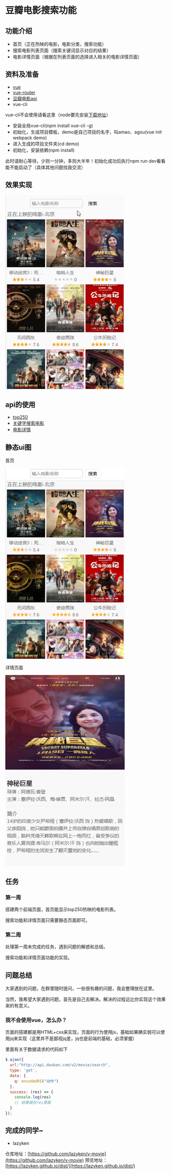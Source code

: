 # 豆瓣电影搜索功能

## 功能介绍

* 首页（正在热映的电影，电影分类，搜索功能）
* 搜索电影列表页面（搜索关键词显示对应的结果）
* 电影详情页面（根据在列表页面的选择进入相关的电影详情页面）

## 资料及准备

* [vue](https://cn.vuejs.org/)
* [vue-router](https://router.vuejs.org/zh/)
* [豆瓣电影api](https://developers.douban.com/wiki/?title=movie_v2)
* vue-cli

vue-cli不会使用请看这里（node要先安装[下载地址](http://nodejs.cn/download/)）

* 安装全局vue-cli(npm install vue-cli -g)
* 初始化，生成项目模板，demo是自己项目的名字，叫amao、agou(vue init webpack demo)
* 进入生成的项目文件夹(cd demo)
* 初始化，安装依赖(npm install)

此时请耐心等待，少则一分钟，多则大半年！初始化成功后执行npm run dev看看能不能启动了（具体其他问题找我交流）

## 效果实现

![效果](./image/gif.gif "效果")

## api的使用

* [top250](https://developers.douban.com/wiki/?title=movie_v2#top250)
* [关键字搜索电影](https://developers.douban.com/wiki/?title=movie_v2#search)
* [电影详情](https://developers.douban.com/wiki/?title=movie_v2#subject)

## 静态ui图

首页

![首页](./image/1.png '首页')

详情页面

![详情页面](./image/2.png '详情页面')

## 任务

### 第一周

搭建两个前端页面，首页能显示top250热映的电影列表。

搜索功能和详情页面只需要静态页面即可。

### 第二周

处理第一周未完成的任务，遇到问题的解惑和总结。

搜索功能和详情页面功能的实现。

## 问题总结

大家遇到的问题，在群里随时提问，一些很有趣的问题，我会整理放在这里。

当然，我希望大家遇到问题，首先是自己去解决。解决的过程远比你实现这个效果来的有意义。

### 我不会使用vue，怎么办？

页面的搭建都是用HTML+css来实现，页面的行为使用js，基础如果确实弱可以使用jq来实现（这里并不是鄙视jq差，jq也是前端的基础，必须掌握）

里面有关于数据请求的代码如下

``` js
$.ajax({
  url:"http://api.douban.com/v2/movie/search",
  type: 'get',
  data: {
    q: encodeURI("动作")
  },
  success: (res) => {
    console.log(res)
    // 结果就在res里面
  }
});
```

## 完成的同学~

* lazyken

仓库地址：[https://github.com/lazyken/v-movie](https://github.com/lazyken/v-movie)
预览地址：[https://lazyken.github.io/dist/](https://lazyken.github.io/dist/)
